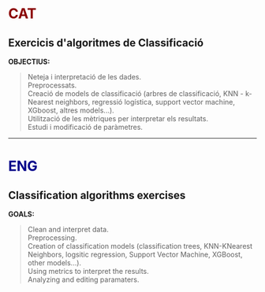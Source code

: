 # <span style="color:darkred">CAT</span>

## Exercicis d'algoritmes de Classificació

**OBJECTIUS:**  
> Neteja i interpretació de les dades.  
> Preprocessats.  
> Creació de models de classificació (arbres de classificació, KNN - k-Nearest neighbors, regressió logística, support vector machine, XGboost, altres models...).  
> Utilització de les mètriques per interpretar els resultats.  
> Estudi i modificació de paràmetres.  

---

# <span style="color:darkblue">ENG</span>  

## Classification algorithms exercises

**GOALS:**  
> Clean and interpret data.  
> Preprocessing.  
> Creation of classification models (classification trees, KNN-KNearest Neighbors, logsitic regression, Support Vector Machine, XGBoost, other models...).  
> Using metrics to interpret the results.  
> Analyzing and editing paramaters.  


